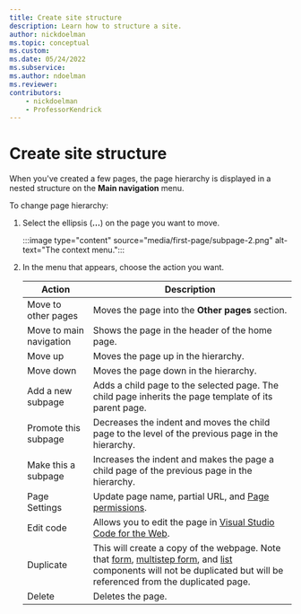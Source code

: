 ```yaml
---
title: Create site structure
description: Learn how to structure a site.
author: nickdoelman
ms.topic: conceptual
ms.custom: 
ms.date: 05/24/2022
ms.subservice:
ms.author: ndoelman
ms.reviewer:
contributors:
    - nickdoelman
    - ProfessorKendrick
---
```


# Create site structure

When you've created a few pages, the page hierarchy is displayed in a nested structure on the **Main navigation** menu.

To change page hierarchy:

1. Select the ellipsis (**...**) on the page you want to move.

    :::image type="content" source="media/first-page/subpage-2.png" alt-text="The context menu.":::

1. In the menu that appears, choose the action you want.

    | Action | Description |
    | ----------- | ----------- |
    | Move to other pages| Moves the page into the **Other pages** section. |
    | Move to main navigation | Shows the page in the header of the home page. |
    | Move up | Moves the page up in the hierarchy. |
    | Move down | Moves the page down in the hierarchy. |
    | Add a new subpage | Adds a child page to the selected page. The child page inherits the page template of its parent page. |
    | Promote this subpage | Decreases the indent and moves the child page to the level of the previous page in the hierarchy. |
    | Make this a subpage | Increases the indent and makes the page a child page of the previous page in the hierarchy. |
    | Page Settings | Update page name, partial URL, and [Page permissions](../security/page-security.md). |
    | Edit code | Allows you to edit the page in [Visual Studio Code for the Web](../configure/visual-studio-code-editor.md). |
    | Duplicate | This will create a copy of the webpage. Note that [form](add-form.md), [multistep form](multistep-forms.md), and [list](add-list.md) components will not be duplicated but will be referenced from the duplicated page. |
    | Delete | Deletes the page. |




